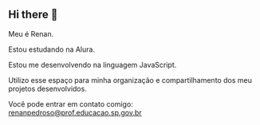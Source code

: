 ## Hi there 👋

Meu é Renan.

Estou estudando na Alura.

Estou me desenvolvendo na linguagem JavaScript.

Utilizo esse espaço para minha organização e compartilhamento dos meu projetos desenvolvidos. 

Você pode entrar em contato comigo: renanpedroso@prof.educacao.sp.gov.br

<!--
**ProfessorRenan/ProfessorRenan** is a ✨ _special_ ✨ repository because its `README.md` (this file) appears on your GitHub profile.

Here are some ideas to get you started:

- 🔭 I’m currently working on ...
- 🌱 I’m currently learning ...
- 👯 I’m looking to collaborate on ...
- 🤔 I’m looking for help with ...
- 💬 Ask me about ...
- 📫 How to reach me: ...
- 😄 Pronouns: ...
- ⚡ Fun fact: ...
-->
